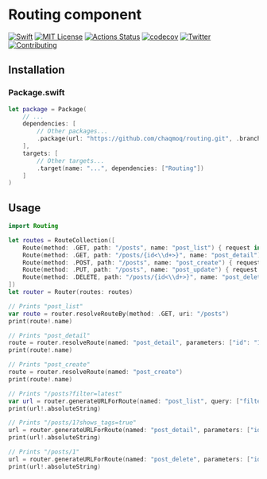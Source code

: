 # Routing component
[![Swift](https://img.shields.io/badge/swift-5.1-brightgreen.svg)](https://swift.org/download/#releases) [![MIT License](https://img.shields.io/badge/license-MIT-brightgreen.svg)](https://github.com/chaqmoq/routing/blob/master/LICENSE/) [![Actions Status](https://github.com/chaqmoq/routing/workflows/development/badge.svg)](https://github.com/chaqmoq/routing/actions) [![codecov](https://codecov.io/gh/chaqmoq/routing/branch/master/graph/badge.svg)](https://codecov.io/gh/chaqmoq/routing) [![Twitter](https://img.shields.io/badge/twitter-chaqmoqdev-brightgreen.svg)](https://twitter.com/chaqmoqdev) [![Contributing](https://img.shields.io/badge/contributing-guide-brightgreen.svg)](https://github.com/chaqmoq/routing/blob/master/CONTRIBUTING.md)

## Installation

### Package.swift
```swift
let package = Package(
    // ...
    dependencies: [
        // Other packages...
        .package(url: "https://github.com/chaqmoq/routing.git", .branch("master"))
    ],
    targets: [
        // Other targets...
        .target(name: "...", dependencies: ["Routing"])
    ]
)
```

## Usage

```swift
import Routing

let routes = RouteCollection([
    Route(method: .GET, path: "/posts", name: "post_list") { request in Response() }!,
    Route(method: .GET, path: "/posts/{id<\\d+>}", name: "post_detail") { request in Response() }!,
    Route(method: .POST, path: "/posts", name: "post_create") { request in Response() }!,
    Route(method: .PUT, path: "/posts", name: "post_update") { request in Response() }!,
    Route(method: .DELETE, path: "/posts/{id<\\d+>}", name: "post_delete") { request in Response() }!
])
let router = Router(routes: routes)

// Prints "post_list"
var route = router.resolveRouteBy(method: .GET, uri: "/posts")
print(route!.name)

// Prints "post_detail"
route = router.resolveRoute(named: "post_detail", parameters: ["id": "1"])
print(route!.name)

// Prints "post_create"
route = router.resolveRoute(named: "post_create")
print(route!.name)

// Prints "/posts?filter=latest"
var url = router.generateURLForRoute(named: "post_list", query: ["filter": "latest"])
print(url!.absoluteString)

// Prints "/posts/1?shows_tags=true"
url = router.generateURLForRoute(named: "post_detail", parameters: ["id": "1"], query: ["shows_tags": "true"])
print(url!.absoluteString)

// Prints "/posts/1"
url = router.generateURLForRoute(named: "post_delete", parameters: ["id": "1"])
print(url!.absoluteString)
```
